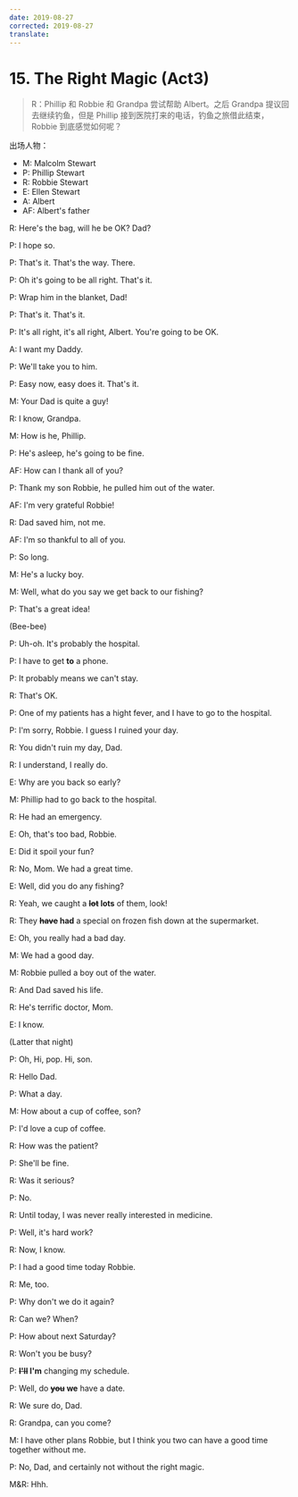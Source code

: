 ```yaml
---
date: 2019-08-27
corrected: 2019-08-27
translate:
---
```


# 15. The Right Magic (Act3)

> R：Phillip 和 Robbie 和 Grandpa 尝试帮助 Albert。之后 Grandpa 提议回去继续钓鱼，但是 Phillip 接到医院打来的电话，钓鱼之旅借此结束，Robbie 到底感觉如何呢？

出场人物：

- M: Malcolm Stewart
- P: Phillip Stewart
- R: Robbie Stewart
- E: Ellen Stewart
- A: Albert
- AF: Albert's father

R: Here's the bag, will he be OK? Dad?

P: I hope so.

P: That's it. That's the way. There.

P: Oh it's going to be all right. That's it.

P: Wrap him in the blanket, Dad!

P: That's it. That's it.

P: It's all right, it's all right, Albert. You're going to be OK.

A: I want my Daddy.

P: We'll take you to him.

P: Easy now, easy does it. That's it.

M: Your Dad is quite a guy!

R: I know, Grandpa.

M: How is he, Phillip.

P: He's asleep, he's going to be fine.

AF: How can I thank all of you?

P: Thank my son Robbie, he pulled him out of the water.

AF: I'm very grateful Robbie!

R: Dad saved him, not me.

AF: I'm so thankful to all of you.

P: So long.

M: He's a lucky boy.

M: Well, what do you say we get back to our fishing?

P: That's a great idea!

(Bee-bee)

P: Uh-oh. It's probably the hospital.

P: I have to get **to** a phone.

P: It probably means we can't stay.

R: That's OK.

P: One of my patients has a hight fever, and I have to go to the hospital.

P: I'm sorry, Robbie. I guess I ruined your day.

R: You didn't ruin my day, Dad.

R: I understand, I really do.

E: Why are you back so early?

M: Phillip had to go back to the hospital.

R: He had an emergency.

E: Oh, that's too bad, Robbie.

E: Did it spoil your fun?

R: No, Mom. We had a great time.

E: Well, did you do any fishing?

R: Yeah, we caught a **~~lot~~ lots** of them, look!

R: They **~~have~~ had** a special on frozen fish down at the supermarket.

E: Oh, you really had a bad day.

M: We had a good day.

M: Robbie pulled a boy out of the water.

R: And Dad saved his life.

R: He's terrific doctor, Mom.

E: I know.

(Latter that night)

P: Oh, Hi, pop. Hi, son.

R: Hello Dad.

P: What a day.

M: How about a cup of coffee, son?

P: I'd love a cup of coffee.

R: How was the patient?

P: She'll be fine.

R: Was it serious?

P: No.

R: Until today, I was never really interested in medicine.

P: Well, it's hard work?

R: Now, I know.

P: I had a good time today Robbie.

R: Me, too.

P: Why don't we do it again?

R: Can we? When?

P: How about next Saturday?

R: Won't you be busy?

P: **~~I'll~~ I'm** changing my schedule.

P: Well, do **~~you~~ we** have a date.

R: We sure do, Dad.

R: Grandpa, can you come?

M: I have other plans Robbie, but I think you two can have a good time together without me.

P: No, Dad, and certainly not without the right magic.

M&R: Hhh.
